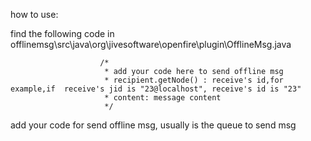 how to use:

find the following code in offlinemsg\src\java\org\jivesoftware\openfire\plugin\OfflineMsg.java

	                	/*
	                	 * add your code here to send offline msg
	                	 * recipient.getNode() : receive's id,for example,if  receive's jid is "23@localhost", receive's id is "23"
	                	 * content: message content
	                	 */


add your code for send offline msg, usually is the queue to send msg
